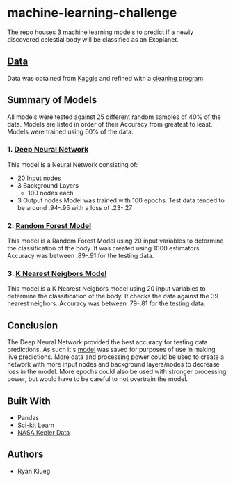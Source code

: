 # machine-learning-challenge
The repo houses 3 machine learning models to predict if a newly discovered celestial body will be classified as an Exoplanet.
## [Data](data/clean_data.csv)
Data was obtained from [Kaggle](https://www.kaggle.com/nasa/kepler-exoplanet-search-results) and refined with a [cleaning program](data/cleaning.ipynb).
## Summary of Models
All models were tested against 25 different random samples of 40% of the data. Models are listed in order of their Accuracy from greatest to least.
Models were trained using 60% of the data.
### 1. [Deep Neural Network](models/DNN.ipynb)
This model is a Neural Network consisting of:
* 20 Input nodes
* 3 Background Layers
  * 100 nodes each
* 3 Output nodes
Model was trained with 100 epochs.
Test data tended to be around .94-.95 with a loss of .23-.27 
### 2. [Random Forest Model](models/random_forest.ipynb)
This model is a Random Forest Model using 20 input variables to determine the classification of the body.
It was created using 1000 estimators.
Accuracy was between .89-.91 for the testing data.
### 3. [K Nearest Neigbors Model](models/KNN.ipynb)
This model is a K Nearest Neigbors model using 20 input variables to determine the classification of the body.
It checks the data against the 39 nearest neigbors.
Accuracy was between .79-.81 for the testing data.
## Conclusion
The Deep Neural Network provided the best accuracy for testing data predictions. As such it's [model](model/DNN.h5) was
saved for purposes of use in making live predictions. More data and processing power could be used to create a network with
more input nodes and background layers/nodes to decrease loss in the model. More epochs could also be used with stronger processing
power, but would have to be careful to not overtrain the model.
## Built With
* Pandas
* Sci-kit Learn
* [NASA Kepler Data](https://www.kaggle.com/nasa/kepler-exoplanet-search-results)
## Authors
* Ryan Klueg
